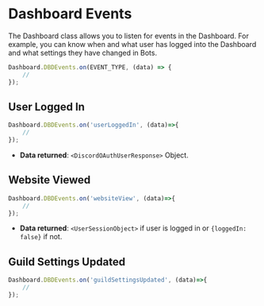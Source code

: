 # Dashboard Events

The Dashboard class allows you to listen for events in the Dashboard. For example, you can know when and what user has logged into the Dashboard and what settings they have changed in Bots.

```js
Dashboard.DBDEvents.on(EVENT_TYPE, (data) => {
    //
});
```

## User Logged In

```js
Dashboard.DBDEvents.on('userLoggedIn', (data)=>{
    //
});
```

- **Data returned**: `<DiscordOAuthUserResponse>` Object.

## Website Viewed

```js
Dashboard.DBDEvents.on('websiteView', (data)=>{
    //
});
```

- **Data returned**: `<UserSessionObject>` if user is logged in or `{loggedIn: false}` if not.

## Guild Settings Updated

```js
Dashboard.DBDEvents.on('guildSettingsUpdated', (data)=>{
    //
});
```
